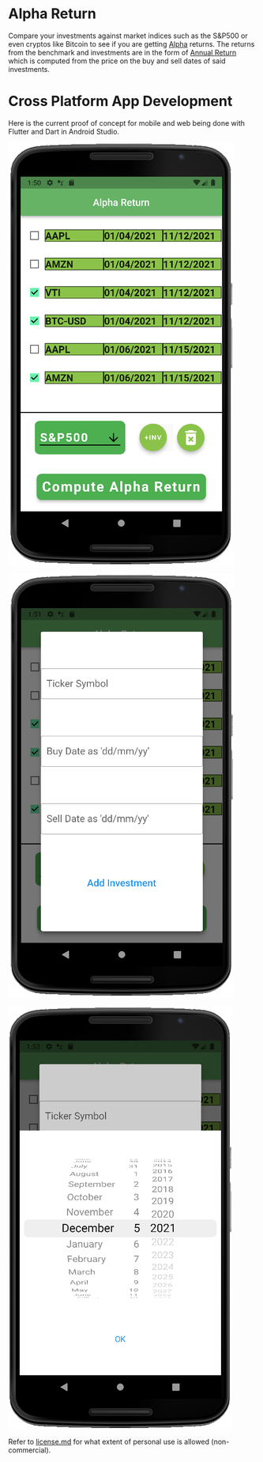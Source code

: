 # Alpha Return

Compare your investments against market indices such as the S&P500 or even cryptos like Bitcoin to see if you are getting [Alpha](https://www.investopedia.com/terms/a/alpha.asp) returns. The returns from the benchmark and investments are in the form of [Annual Return](https://www.investopedia.com/terms/a/annual-return.asp) which is computed from the price on the buy and sell dates of said investments.

# Cross Platform App Development

Here is the current proof of concept for mobile and web being done with Flutter and Dart in Android Studio.

![alt_text](https://github.com/andrew-d-gordon/alpha-return/blob/master/docs/images/nexus_demo_beta.png?raw=true)

![alt_text](https://github.com/andrew-d-gordon/alpha-return/blob/master/docs/images/nexus_demo_beta_add_investment.png?raw=true)

![alt_text](https://github.com/andrew-d-gordon/alpha-return/blob/master/docs/images/nexus_demo_beta_add_investment_2.png?raw=true)

Refer to [license.md](https://github.com/andrew-d-gordon/alpha-return/blob/master/license.md) for what extent of personal use is allowed (non-commercial).
